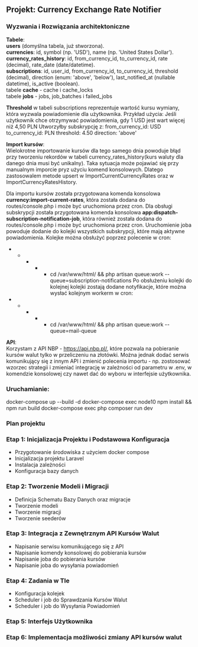 
## Projekt: Currency Exchange Rate Notifier

### Wyzwania i Rozwiązania architektoniczne
**Tabele**:\
**users** (domyślna tabela, już stworzona).\
**currencies**: id, symbol (np. 'USD'), name (np. 'United States Dollar').\
**currency_rates_history**: id, from_currency_id, to_currency_id, rate (decimal), rate_date (date/datetime).\
**subscriptions**: id, user_id, from_currency_id, to_currency_id, threshold (decimal), direction (enum: 'above', 'below'), last_notified_at (nullable datetime), is_active (boolean).\
tabele **cache** - cache i cache_locks\
tabele **jobs** - jobs, job_batches i failed_jobs

**Threshold** w tabeli subscriptions reprezentuje wartość kursu wymiany, która wyzwala powiadomienie dla użytkownika.
Przykład użycia:
Jeśli użytkownik chce otrzymywać powiadomienia, gdy 1 USD jest wart więcej niż 4,50 PLN
Utworzyłby subskrypcję z:
from_currency_id: USD
to_currency_id: PLN
threshold: 4.50
direction: 'above'

**Import kursów**: \
Wielokrotne importowanie kursów dla tego samego dnia powoduje błąd przy tworzeniu rekordów w tabeli currency_rates_history(kurs waluty dla danego dnia musi być unikalny). Taka sytuacja może pojawiać się przy manualnym imporcie pryz użyciu komend konsolowych. Dlatego zastosowalem metode upsert w ImportCurrentCurrencyRates oraz w ImportCurrencyRatesHistory.

Dla importu kursów została przygotowana komenda konsolowa **currency:import-current-rates**, która została dodana do routes/console.php i może być uruchomiona przez cron.
Dla obsługi subskrypcji została przygotowana komenda konsolowa **app:dispatch-subscription-notification-job**, która również została dodana do routes/console.php i może być uruchomiona przez cron. Uruchomienie joba powoduje dodanie do kolejki wszystkich subskrypcji, które mają aktywne powiadomienia.
Kolejke można obsłużyć poprzez polecenie w cron:
* * * * * cd /var/www/html/ && php artisan queue:work --queue=subscription-notifications
Po obsłużeniu kolejki do kolejnej kolejki zostają dodane notyfikacje, które można wysłać kolejnym workerm w cron:
* * * * * cd /var/www/html/ && php artisan queue:work --queue=mail-queue

**API**: \
Korzystam z API NBP - https://api.nbp.pl/, które pozwala na pobieranie kursów walut tylko w przeliczeniu na złotówki. Można jednak dodać serwis komunikujący się z innym API i zmienić polecenia importu - np. zostosować wzorzec strategii i zmieniać integrację w zależności od parametru w .env, w komendzie konsolowej czy nawet dać do wyboru w interfejsie użytkownika.

### Uruchamianie:
docker-compose up --build -d
docker-compose exec node10 npm install && npm run build
docker-compose exec php composer run dev


### Plan projektu

### Etap 1: Inicjalizacja Projektu i Podstawowa Konfiguracja
- Przygotowanie środowiska z użyciem docker compose
- Inicjalizacja projektu Laravel
- Instalacja zależności
- Konfiguracja bazy danych

### Etap 2: Tworzenie Modeli i Migracji
- Definicja Schematu Bazy Danych oraz migracje
- Tworzenie modeli
- Tworzenie migracji
- Tworzenie seederów

### Etap 3: Integracja z Zewnętrznym API Kursów Walut
- Napisanie serwisu komunikującego się z API
- Napisanie komendy konsolowej do pobierania kursów
- Napisanie joba do pobierania kursów
- Napisanie joba do wysyłania powiadomień

### Etap 4: Zadania w Tle
- Konfiguracja kolejek
- Scheduler i job do Sprawdzania Kursów Walut 
- Scheduler i job do Wysyłania Powiadomień 

### Etap 5: Interfejs Użytkownika

### Etap 6: Implementacja możliwości zmiany API kursów walut